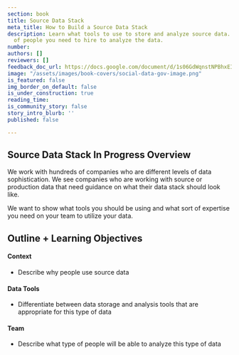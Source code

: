 ```yaml
---
section: book
title: Source Data Stack
meta_title: How to Build a Source Data Stack
description: Learn what tools to use to store and analyze source data. See what type
  of people you need to hire to analyze the data.
number:
authors: []
reviewers: []
feedback_doc_url: https://docs.google.com/document/d/1s06GdWqnstNPBhxEIkGWn9Obqb2CfOhCT8XY5OlNVT0/edit?usp=sharing
image: "/assets/images/book-covers/social-data-gov-image.png"
is_featured: false
img_border_on_default: false
is_under_construction: true
reading_time:
is_community_story: false
story_intro_blurb: ''
published: false

---
```

## Source Data Stack In Progress Overview

We work with hundreds of companies who are different levels of data sophistication. We see companies who are working with source or production data that need guidance on what their data stack should look like.

We want to show what tools you should be using and what sort of expertise you need on your team to utilize your data.

## Outline + Learning Objectives

#### Context

* Describe why people use source data

#### Data Tools

* Differentiate between data storage and analysis tools that are appropriate for this type of data

#### Team

* Describe what type of people will be able to analyze this type of data
